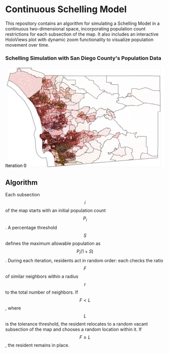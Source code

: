 # Continuous Schelling Model
This repository contains an algorithm for simulating a Schelling Model in a continuous two-dimensional space, incorporating population count restrictions for each subsection of the map. It also includes an interactive HoloViews plot with dynamic zoom functionality to visualize population movement over time.

### Schelling Simulation with San Diego County's Population Data
![sd_gif](sd_gif.gif)

## Algorithm
Each subsection $$i$$ of the map starts with an initial population count $$P_i$$. A percentage threshold $$S$$ defines the maximum allowable population as $$P_i(1+S)$$. During each iteration, residents act in random order: each checks the ratio $$F$$ of similar neighbors within a radius $$r$$ to the total number of neighbors. If $$F \lt L$$, where $$L$$ is the tolerance threshold, the resident relocates to a random vacant subsection of the map and chooses a random location within it. If $$F \geq L$$, the resident remains in place.
